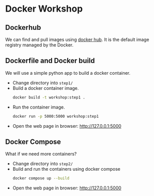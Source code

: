 # Docker Workshop

## Dockerhub

We can find and pull images using [docker hub](https://hub.docker.com/). It is the default image registry managed by the Docker.

## Dockerfile and Docker build

We will use a simple python app to build a docker container.
- Change directory into `step1/`
- Build a docker container image.
    ```bash
    docker build -t workshop:step1 .
    ```
- Run the container image.
    ```bash
    docker run -p 5000:5000 workshop:step1
    ```
- Open the web page in browser: http://127.0.0.1:5000

## Docker Compose

What if we need more containers?
- Change directory into `step2/`
- Build and run the containers using docker compose
    ```bash
    docker compose up --build
    ```
- Open the web page in browser: http://127.0.0.1:5000
